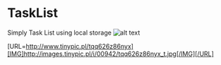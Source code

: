 # TaskList

Simply Task List using local storage
![alt text](http://images.tinypic.pl/i/00942/tqq626z86nyx_t.jpg)

[URL=http://www.tinypic.pl/tqq626z86nyx][IMG]http://images.tinypic.pl/i/00942/tqq626z86nyx_t.jpg[/IMG][/URL]
